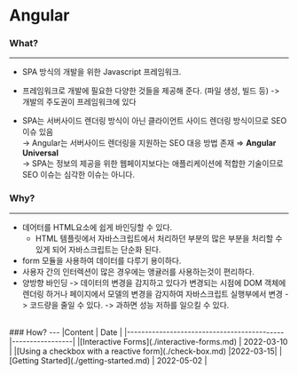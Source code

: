 # Angular


### What?
---

- SPA 방식의 개발을 위한 Javascript 프레임워크.

- 프레임워크로 개발에 필요한 다양한 것들을 제공해 준다. (파일 생성, 빌드 등)
    -> 개발의 주도권이 프레임워크에 있다
- SPA는 서버사이드 렌더링 방식이 아닌 클라이언트 사이드 렌더링 방식이므로 SEO 이슈 있음  
    → Angular는 서버사이드 렌더링을 지원하는 SEO 대응 방법 존재 ⇒ **Angular Universal** <br />
    → SPA는 정보의 제공을 위한 웹페이지보다는 애플리케이션에 적합한 기술이므로 SEO 이슈는 심각한 이슈는 아니다.



### Why?
---

- 데어터를 HTML요소에 쉽게 바인딩할 수 있다.
    - HTML 템플릿에서 자바스크립트에서 처리하던 부분의 많은 부분을 처리할 수 있게 되어 자바스크립트는 단순화 된다.
- form 모듈을 사용하여 데이터를 다루기 용이하다.
- 사용자 간의 인터렉션이 많은 경우에는 앵귤러를 사용하는것이 편리하다.
- 양방향 바인딩
    -> 데이터의 변경을 감지하고 있다가 변경되는 시점에 DOM 객체에 렌더링 하거나 페이지에서 모델의 변경을 감지하여 자바스크립트 실행부에서 변경
    -> 코드량을 줄일 수 있다.
    -> 과하면 성능 저하를 일으킬 수 있다.

<br/>
### How?
---
|Content                                     | Date            |
|--------------------------------------------|-----------------|
|[Interactive Forms](./interactive-forms.md) | 2022-03-10      |
|[Using a checkbox with a reactive form](./check-box.md) |2022-03-15|
|[Getting Started](./getting-started.md) | 2022-05-02 |


